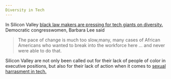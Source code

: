 ```yaml
---
Diversity in Tech
---
```

In Silicon Valley [black law makers are pressing for tech giants on diversity.](https://www.washingtonpost.com/news/the-switch/wp/2018/04/30/black-lawmakers-visit-silicon-valley-to-press-apple-twitter-and-other-tech-giants-on-diversity/?utm_term=.b9212ffb1e28)
Democratic congresswomen, Barbara Lee said
>The pace of change is much too slow,many, many cases of African Americans who wanted to break into the workforce here … 
>and never were able to do that.

Silicon Valley are not only been called out for their lack of people of color in executive positions, but also for their lack of
action when it comes to [sexual harrasment in tech.](http://money.cnn.com/technology/sexual-harassment-tech/)
